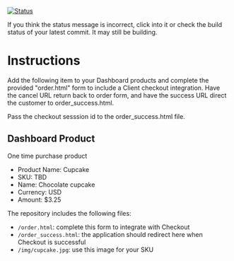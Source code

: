 [![Status](https://img.shields.io/badge/status-SUBMITTABLE%20COMMIT:%20ab9a153504073206b355ecb1b8dc2b05942ac175-brightgreen.svg)](https://github.com/andremcb/bakery_scaffold_AApE3fQi8zR0pcdo/commit/ab9a153504073206b355ecb1b8dc2b05942ac175)


















































































If you think the status message is incorrect, click into it or check the build status of your latest commit. It may still be building.

# Instructions 

Add the following item to your Dashboard products and complete the provided "order.html" form to include a Client checkout integration. Have the cancel URL return back to order form, and have the success URL direct the customer to order_success.html. 

Pass the checkout sesssion id to the order_success.html file.

## Dashboard Product
One time purchase product
* Product Name: Cupcake
* SKU: TBD
* Name: Chocolate cupcake
* Currency: USD
* Amount: $3.25

The repository includes the following files:
* `/order.html`: complete this form to integrate with Checkout
* `/order_success.html`: the application should redirect here when Checkout is successful
* `/img/cupcake.jpg`: use this image for your SKU
